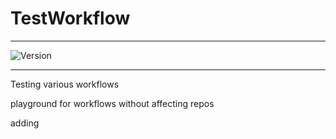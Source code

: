 # TestWorkflow

---

![Version](https://img.shields.io/badge/Version-2.0.14-brightgreen)

---

Testing various workflows

playground for workflows without affecting repos

adding

